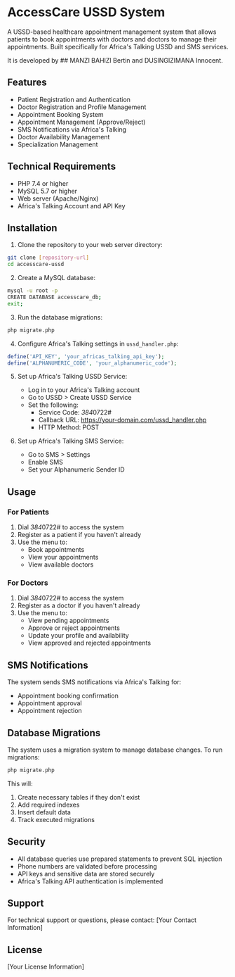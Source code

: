 # AccessCare USSD System

A USSD-based healthcare appointment management system that allows patients to book appointments with doctors and doctors to manage their appointments. Built specifically for Africa's Talking USSD and SMS services.

It is developed by ## MANZI BAHIZI Bertin and DUSINGIZIMANA Innocent.

## Features

- Patient Registration and Authentication
- Doctor Registration and Profile Management
- Appointment Booking System
- Appointment Management (Approve/Reject)
- SMS Notifications via Africa's Talking
- Doctor Availability Management
- Specialization Management

## Technical Requirements

- PHP 7.4 or higher
- MySQL 5.7 or higher
- Web server (Apache/Nginx)
- Africa's Talking Account and API Key

## Installation

1. Clone the repository to your web server directory:
```bash
git clone [repository-url]
cd accesscare-ussd
```

2. Create a MySQL database:
```bash
mysql -u root -p
CREATE DATABASE accesscare_db;
exit;
```

3. Run the database migrations:
```bash
php migrate.php
```

4. Configure Africa's Talking settings in `ussd_handler.php`:
```php
define('API_KEY', 'your_africas_talking_api_key');
define('ALPHANUMERIC_CODE', 'your_alphanumeric_code');
```

5. Set up Africa's Talking USSD Service:
   - Log in to your Africa's Talking account
   - Go to USSD > Create USSD Service
   - Set the following:
     - Service Code: *384*0722#
     - Callback URL: https://your-domain.com/ussd_handler.php
     - HTTP Method: POST

6. Set up Africa's Talking SMS Service:
   - Go to SMS > Settings
   - Enable SMS
   - Set your Alphanumeric Sender ID

## Usage

### For Patients

1. Dial *384*0722# to access the system
2. Register as a patient if you haven't already
3. Use the menu to:
   - Book appointments
   - View your appointments
   - View available doctors

### For Doctors

1. Dial *384*0722# to access the system
2. Register as a doctor if you haven't already
3. Use the menu to:
   - View pending appointments
   - Approve or reject appointments
   - Update your profile and availability
   - View approved and rejected appointments

## SMS Notifications

The system sends SMS notifications via Africa's Talking for:
- Appointment booking confirmation
- Appointment approval
- Appointment rejection

## Database Migrations

The system uses a migration system to manage database changes. To run migrations:

```bash
php migrate.php
```

This will:
1. Create necessary tables if they don't exist
2. Add required indexes
3. Insert default data
4. Track executed migrations

## Security

- All database queries use prepared statements to prevent SQL injection
- Phone numbers are validated before processing
- API keys and sensitive data are stored securely
- Africa's Talking API authentication is implemented

## Support

For technical support or questions, please contact:
[Your Contact Information]

## License

[Your License Information] 
